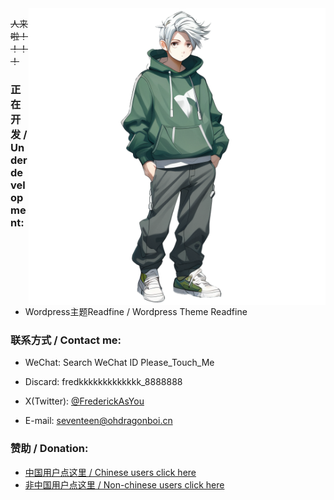 <img align="right" src="https://github.com/FredericationStudio/.github/blob/main/imgs/ohdragonboi.png" width="475px" alt="ohdragonboi" title="ohdragonboi" />

~~人来啦！！！！~~

### 正在开发 / Under development:

 - Wordpress主题Readfine / Wordpress Theme Readfine

### 联系方式 / Contact me:

 - WeChat: Search WeChat ID Please_Touch_Me

 - Discard: fredkkkkkkkkkkkkk_8888888

 - X(Twitter): [@FrederickAsYou](https://twitter.com/FrederickAsYou)

 - E-mail: [seventeen@ohdragonboi.cn](mailto:seventeen@ohdragonboi.cn)

### 赞助 / Donation:

 - [中国用户点这里 / Chinese users click here](https://afdian.net/a/se7entin)
 - [非中国用户点这里 / Non-chinese users click here](https://polar.sh/FrederickAsYou)

